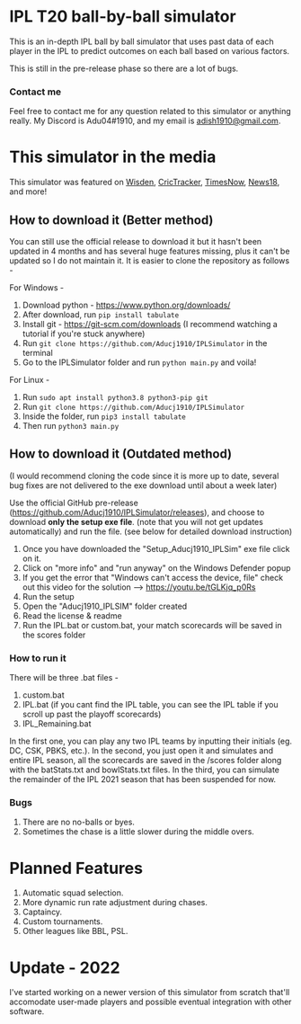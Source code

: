 # IPL T20 ball-by-ball simulator

This is an in-depth IPL ball by ball simulator that uses past data of each player in the IPL to predict outcomes on each ball based on various factors.

This is still in the pre-release phase so there are a lot of bugs.

### Contact me
Feel free to contact me for any question related to this simulator or anything really. My Discord is Adu04#1910, and my email is adish1910@gmail.com.

# This simulator in the media
This simulator was featured on [Wisden](https://wisden.com/stories/global-t20-leagues/indian-premier-league-2021/rcb-finally-win-the-ipl-reddit-user-writes-python-script-to-simulate-remainder-of-2021-season), [CricTracker](https://www.crictracker.com/rcb-to-win-ipl-2021-a-reddit-user-simulates-the-remaining-season-through-a-python-script/), [TimesNow](https://www.timesnownews.com/sports/cricket/ipl/article/virat-kohli-to-lift-ipl-2021-title-with-rcb-suggests-python-programmed-simulation-of-remaining-season/756937), [News18](https://www.news18.com/cricketnext/news/rcb-wins-ipl-2021-this-reddit-user-has-the-answer-3734942.html), and more!

## How to download it (Better method)

You can still use the official release to download it but it hasn't been updated in 4 months and has several huge features missing, plus it can't be updated so I do not maintain it. It is easier to clone the repository as follows - 

For Windows - 

1. Download python - https://www.python.org/downloads/
2. After download, run ```pip install tabulate```
3. Install git - https://git-scm.com/downloads (I recommend watching a tutorial if you're stuck anywhere)
4. Run ```git clone https://github.com/Aducj1910/IPLSimulator``` in the terminal
5. Go to the IPLSimulator folder and run ```python main.py``` and voila!

For Linux -

1. Run ```sudo apt install python3.8 python3-pip git```
2. Run ```git clone https://github.com/Aducj1910/IPLSimulator```
3. Inside the folder, run ```pip3 install tabulate```
4. Then run ```python3 main.py```

## How to download it (Outdated method)

(I would recommend cloning the code since it is more up to date, several bug fixes are not delivered to the exe download until about a week later)

Use the official GitHub pre-release (https://github.com/Aducj1910/IPLSimulator/releases), and choose to download **only the setup exe file**. (note that you will not get updates automatically) and run the file. (see below for detailed download instruction)

1. Once you have downloaded the "Setup_Aducj1910_IPLSim" exe file click on it.
2. Click on "more info" and "run anyway" on the Windows Defender popup
3. If you get the error that "Windows can't access the device, file" check out this video for the solution --> https://youtu.be/tGLKjq_p0Rs
4. Run the setup
5. Open the "Aducj1910_IPLSIM" folder created
7. Read the license & readme
8. Run the IPL.bat or custom.bat, your match scorecards will be saved in the scores folder 

### How to run it
There will be three .bat files - 
1. custom.bat
2. IPL.bat (if you cant find the IPL table, you can see the IPL table if you scroll up past the playoff scorecards)
3. IPL_Remaining.bat

In the first one, you can play any two IPL teams by inputting their initials (eg. DC, CSK, PBKS, etc.).
In the second, you just open it and simulates and entire IPL season, all the scorecards are saved in the /scores folder along with the batStats.txt and bowlStats.txt files.
In the third, you can simulate the remainder of the IPL 2021 season that has been suspended for now.

### Bugs
1. There are no no-balls or byes.
2. Sometimes the chase is a little slower during the middle overs.

# Planned Features
1. Automatic squad selection.
2. More dynamic run rate adjustment during chases.
3. Captaincy.
4. Custom tournaments.
5. Other leagues like BBL, PSL.

# Update - 2022
I've started working on a newer version of this simulator from scratch that'll accomodate user-made players and possible eventual integration with other software.
